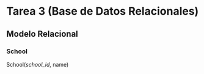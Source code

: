 # Tarea 3 (Base de Datos Relacionales)

## Modelo Relacional

### School

School(_school_id_, name)

